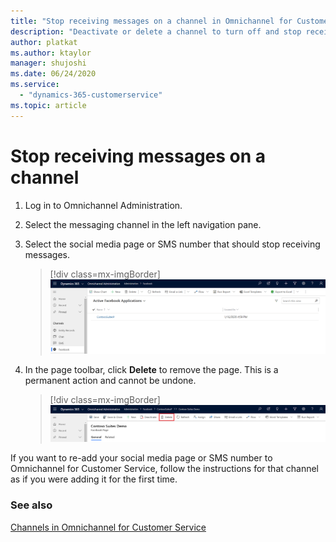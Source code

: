 ```yaml
---
title: "Stop receiving messages on a channel in Omnichannel for Customer Service | MicrosoftDocs"
description: "Deactivate or delete a channel to turn off and stop receiving messages on the channel in Omnichannel for Customer Service."
author: platkat
ms.author: ktaylor
manager: shujoshi
ms.date: 06/24/2020
ms.service: 
  - "dynamics-365-customerservice"
ms.topic: article
---
```

# Stop receiving messages on a channel

1. Log in to Omnichannel Administration.

2. Select the messaging channel in the left navigation pane.

3. Select the social media page or SMS number that should stop receiving messages.

    > [!div class=mx-imgBorder]
    > ![Create a Facebook work stream](../media/active-facebook-applications.png "Active Facebook Applications list")

4. In the page toolbar, click **Delete** to remove the page. This is a permanent action and cannot be undone.

    > [!div class=mx-imgBorder]
    > ![Create a Facebook work stream](../media/oc-toolbar.png "Omnichannel page toolbar")

If you want to re-add your social media page or SMS number to Omnichannel for Customer Service, follow the instructions for that channel as if you were adding it for the first time. 

### See also

[Channels in Omnichannel for Customer Service](channels.md)  
